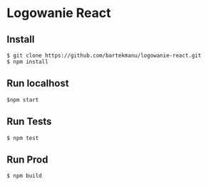 # Logowanie React

## Install

```
$ git clone https://github.com/bartekmanu/logowanie-react.git
$ npm install
```

## Run localhost

```
$npm start
```

## Run Tests
```
$ npm test
```

## Run Prod
```
$ npm build
```